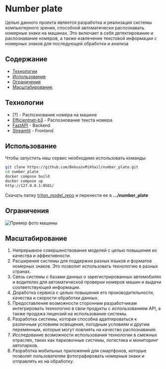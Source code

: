 # Number plate
Целью данного проекта является разработка и реализация системы компьютерного зрения, способной автоматически распознавать номерные знаки на машинах. Это включает в себя детектирование и распознавание номеров, а также извлечение текстовой информации с номерных знаков для последующей обработки и анализа

## Содержание
- [Технологии](#технологии)
- [Использование](#использование)
- [Ограничения](#Ограничения)
- [Масштабирование](#Масштабирование)

## Технологии
- [?] - Распознование номера на машине
- [Efficientnet-b3](https://pytorch.org/vision/main/models/generated/torchvision.models.efficientnet_b3) - Распознование текста номера
- [FastAPI](https://fastapi.tiangolo.com/) - Backend
- [Streamlit](https://streamlit.io/) - Frontend

## Использование
Чтобы запустить наш сервис необходимо использовать команды:
```sh
git clone https://github.com/BekusovMikhail/number_plate.git
cd number_plate
docker compose build
docker compose up
http://127.0.0.1:8501/
```

Скачать папку [triton_model_repo](https://drive.google.com/drive/folders/1etL6BM7iIQgXSx4qYWuxnKZDSDmAFVNB?usp=drive_link) и перенести ее в **.../number_plate**

## Ограничения
![Пример фото машины](https://user-images.githubusercontent.com/78909279/279159171-2a8922e4-e513-4797-aa8d-0a3fb4f3eb73.jpg)
## Масштабирование

1. Непрерывное совершенствование моделей с целью повышения их качества и эффективности.
2. Расширение системы для поддержки разных языков и форматов номерных знаков. Это позволит использовать технологию в разных странах.
3. Связь системы с базами данных о зарегистрированных автомобилях и водителях для автоматической проверки номеров машин и выдачи соответствующей информации.
4. Доработка сервиса с целью повышения его производительности, качества и скорости обработки данных.
5. Предоставление возможности сторонним разработчикам интегрировать технологию в свои продукты с использованием API, а также продажа лицензий на использование системы.
6. Разработка системы, которая способна адаптироваться к различным условиям освещения, погодным условиям и другим переменным, которые могут повлиять на качество распознавания.
7. Исследование возможности использования технологии в смежных отраслях, таких как парковочные системы, логистика и мониторинг автопарков.
8. Разработка мобильных приложений для смартфонов, которые позволят пользователям фотографировать номерные знаки и отправлять их на обработку.
